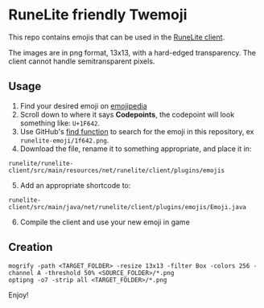 # RuneLite friendly Twemoji

This repo contains emojis that can be used in the [RuneLite client](https://github.com/runelite/runelite).

The images are in png format, 13x13, with a hard-edged transparency. The client cannot handle semitransparent pixels.

## Usage
 1. Find your desired emoji on [emojipedia](https://emojipedia.org/emoji/)
 2. Scroll down to where it says **Codepoints**, the codepoint will look something like: `U+1F642`.
 3. Use GitHub's [find function](https://github.com/dekvall/twemoji/find/runelite-emoji) to search for the emoji in this repository, ex `runelite-emoji/1f642.png`. 
 4. Download the file, rename it to something appropriate, and place it in:
 ```
 runelite/runelite-client/src/main/resources/net/runelite/client/plugins/emojis
 ``` 
 5. Add an appropriate shortcode to:
 ```
 runelite-client/src/main/java/net/runelite/client/plugins/emojis/Emoji.java
 ```
 6. Compile the client and use your new emoji in game

## Creation
```
mogrify -path <TARGET_FOLDER> -resize 13x13 -filter Box -colors 256 -channel A -threshold 50% <SOURCE_FOLDER>/*.png
optipng -o7 -strip all <TARGET_FOLDER>/*.png
```

Enjoy!
